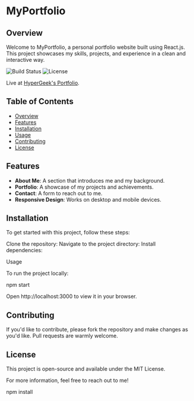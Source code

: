 # MyPortfolio

## Overview

Welcome to MyPortfolio, a personal portfolio website built using React.js. This project showcases my skills, projects, and experience in a clean and interactive way.

![Build Status](https://img.shields.io/badge/build-passing-brightgreen)
![License](https://img.shields.io/badge/license-MIT-blue)

Live at [HyperGeek's Portfolio](https://www.dmjnow.online). 

## Table of Contents

- [Overview](#overview)
- [Features](#features)
- [Installation](#installation)
- [Usage](#usage)
- [Contributing](#contributing)
- [License](#license)

## Features

- **About Me**: A section that introduces me and my background.
- **Portfolio**: A showcase of my projects and achievements.
- **Contact**: A form to reach out to me.
- **Responsive Design**: Works on desktop and mobile devices.

## Installation

To get started with this project, follow these steps:

Clone the repository:
Navigate to the project directory:
Install dependencies:

Usage

To run the project locally:

npm start


Open http://localhost:3000 to view it in your browser.

## Contributing

If you'd like to contribute, please fork the repository and make changes as you'd like. Pull requests are warmly welcome.

## License

This project is open-source and available under the MIT License.

For more information, feel free to reach out to me!

npm install

